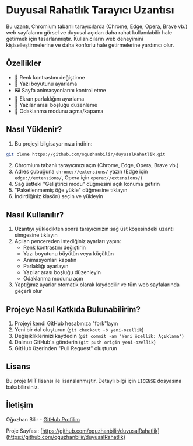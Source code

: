 # Duyusal Rahatlık Tarayıcı Uzantısı

Bu uzantı, Chromium tabanlı tarayıcılarda (Chrome, Edge, Opera, Brave vb.) web sayfalarını görsel ve duyusal açıdan daha rahat kullanılabilir hale getirmek için tasarlanmıştır. Kullanıcıların web deneyimini kişiselleştirmelerine ve daha konforlu hale getirmelerine yardımcı olur.

## Özellikler

- 🎨 Renk kontrastını değiştirme
- 📱 Yazı boyutunu ayarlama
- 🖼️ Sayfa animasyonlarını kontrol etme
- 🔆 Ekran parlaklığını ayarlama
- 📏 Yazılar arası boşluğu düzenleme
- 🎯 Odaklanma modunu açma/kapama

## Nasıl Yüklenir?

1. Bu projeyi bilgisayarınıza indirin:
```bash
git clone https://github.com/oguzhanbilir/duyusalRahatlik.git
```




2. Chromium tabanlı tarayıcınızı açın (Chrome, Edge, Opera, Brave vb.)
3. Adres çubuğuna `chrome://extensions/` yazın (Edge için `edge://extensions/`, Opera için `opera://extensions/`)
4. Sağ üstteki "Geliştirici modu" düğmesini açık konuma getirin
5. "Paketlenmemiş öğe yükle" düğmesine tıklayın
6. İndirdiğiniz klasörü seçin ve yükleyin

## Nasıl Kullanılır?

1. Uzantıyı yükledikten sonra tarayıcınızın sağ üst köşesindeki uzantı simgesine tıklayın
2. Açılan pencereden istediğiniz ayarları yapın:
   - Renk kontrastını değiştirin
   - Yazı boyutunu büyütün veya küçültün
   - Animasyonları kapatın
   - Parlaklığı ayarlayın
   - Yazılar arası boşluğu düzenleyin
   - Odaklanma modunu açın
3. Yaptığınız ayarlar otomatik olarak kaydedilir ve tüm web sayfalarında geçerli olur

## Projeye Nasıl Katkıda Bulunabilirim?

1. Projeyi kendi GitHub hesabınıza "fork"layın
2. Yeni bir dal oluşturun (`git checkout -b yeni-ozellik`)
3. Değişikliklerinizi kaydedin (`git commit -am 'Yeni özellik: Açıklama'`)
4. Dalınızı GitHub'a gönderin (`git push origin yeni-ozellik`)
5. GitHub üzerinden "Pull Request" oluşturun

## Lisans

Bu proje MIT lisansı ile lisanslanmıştır. Detaylı bilgi için `LICENSE` dosyasına bakabilirsiniz.

## İletişim

Oğuzhan Bilir - [GitHub Profilim](https://github.com/oguzhanbilir)

Proje Sayfası: [https://github.com/oguzhanbilir/duyusalRahatlik](https://github.com/oguzhanbilir/duyusalRahatlik)
